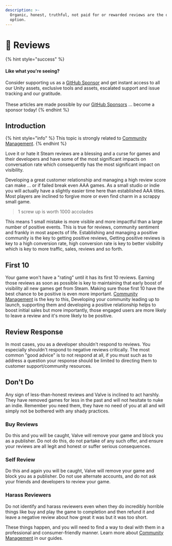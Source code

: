 ```yaml
---
description: >-
  Organic, honest, truthful, not paid for or rewarded reviews are the only
  option.
---
```


# 👀 Reviews

{% hint style="success" %}
#### Like what you're seeing?

Consider supporting us as a [GitHub Sponsor](../become-a-sponsor/) and get instant access to all our Unity assets, exclusive tools and assets, escalated support and issue tracking and our gratitude.\
\
These articles are made possible by our [GitHub Sponsors](https://github.com/sponsors/heathen-engineering) ... become a sponsor today!
{% endhint %}

## Introduction

{% hint style="info" %}
This topic is strongly related to [Community Management](../guides/community/).
{% endhint %}

Love it or hate it Steam reviews are a blessing and a curse for games and their developers and have some of the most significant impacts on conversation rate which consequently has the most significant impact on visibility.

Developing a great customer relationship and managing a high review score can make ... or if failed break even AAA games. As a small studio or indie you will actually have a slightly easier time here than established AAA titles. Most players are inclined to forgive more or even find charm in a scrappy small game.

> 1 screw up is worth 1000 accolades

This means 1 small mistake is more visible and more impactful than a large number of positive events. This is true for reviews, community sentiment and frankly in most aspects of life. Establishing and managing a positive community is the key to getting positive reviews, Getting positive reviews is key to a high conversion rate, high conversion rate is key to better visibility which is key to more traffic, sales, reviews and so forth.

## First 10

Your game won't have a "rating" until it has its first 10 reviews. Earning those reviews as soon as possible is key to maintaining that early boost of visibility all new games get from Steam. Making sure those first 10 have the best chance to be positive is even more important. [Community Management](../guides/community/) is the key to this, Developing your community leading up to launch, supporting them and developing a positive relationship helps to boost initial sales but more importantly, those engaged users are more likely to leave a review and it's more likely to be positive.

## Review Response

In most cases, you as a developer shouldn't respond to reviews. You especially shouldn't respond to negative reviews critically. The most common "good advice" is to not respond at all, if you must such as to address a question your response should be limited to directing them to customer support/community resources.

## Don't Do

Any sign of less-than-honest reviews and Valve is inclined to act harshly. They have removed games for less in the past and will not hesitate to nuke an indie. Remember you need them, they have no need of you at all and will simply not be bothered with any shady practices.

### Buy Reviews

Do this and you will be caught, Valve will remove your game and block you as a publisher. Do not do this, do not partake of any such offer, and ensure your reviews are all legit and honest or suffer serious consequences.

### Self Review

Do this and again you will be caught, Valve will remove your game and block you as a publisher. Do not use alternate accounts, and do not ask your friends and developers to review your game.&#x20;

### Harass Reviewers

Do not identify and harass reviewers even when they do incredibly horrible things like buy and play the game to completion and then refund it and leave a negative review about how great it was but it was too short.

These things happen, and you will need to find a way to deal with them in a professional and consumer-friendly manner. Learn more about [Community Management](../guides/community/) in our guides.
